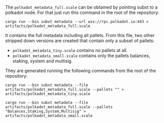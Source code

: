 The `polkadot_metadata_full.scale` can be obtained by pointing subxt to a polkadot node. For that just run this command in the root of the repository:

```
cargo run --bin subxt metadata --url wss://rpc.polkadot.io:443 > artifacts/polkadot_metadata_full.scale
```

It contains the full metadata including all pallets. From this file, two other stripped down versions are created that contain only a subset of pallets:

-   `polkadot_metadata_tiny.scale` contains no pallets at all.
-   `polkadot_metadata_small.scale` contains only the pallets balances, staking, system and multisig.

They are generated running the following commands from the root of the repository:

```
cargo run --bin subxt metadata --file artifacts/polkadot_metadata_full.scale --pallets "" > artifacts/polkadot_metadata_tiny.scale

cargo run --bin subxt metadata --file artifacts/polkadot_metadata_full.scale --pallets "Balances,Staking,System,Multisig" > artifacts/polkadot_metadata_small.scale
```
